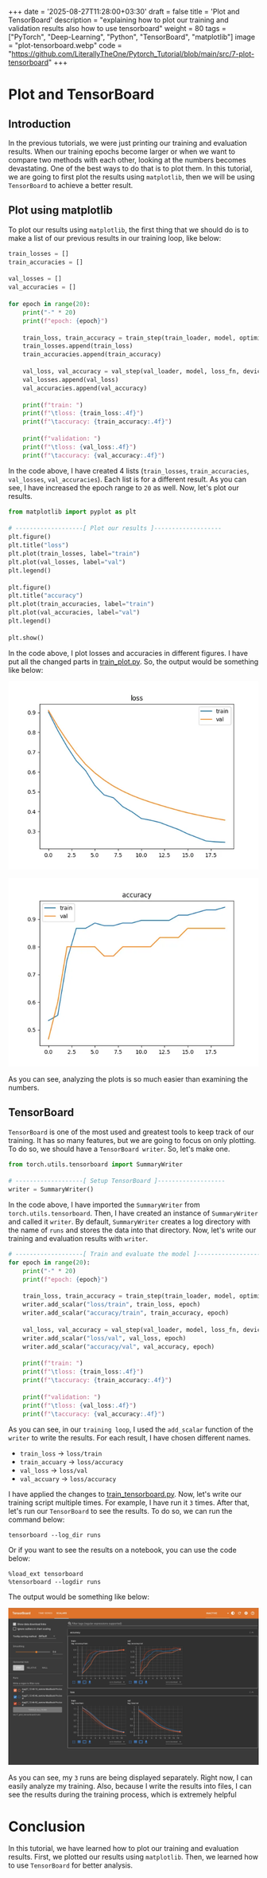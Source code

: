 +++
date = '2025-08-27T11:28:00+03:30'
draft = false
title = 'Plot and TensorBoard'
description = "explaining how to plot our training and validation results also how to use tensorboard"
weight = 80
tags = ["PyTorch", "Deep-Learning", "Python", "TensorBoard", "matplotlib"]
image = "plot-tensorboard.webp"
code = "https://github.com/LiterallyTheOne/Pytorch_Tutorial/blob/main/src/7-plot-tensorboard"
+++

# Plot and TensorBoard

## Introduction

In the previous tutorials, we were just printing our training and evaluation results.
When our training epochs become larger or when we want to compare two methods with each other,
looking at the numbers becomes devastating.
One of the best ways to do that is to plot them.
In this tutorial, we are going to first plot the results using `matplotlib`,
then we will be using `TensorBoard` to achieve a better result.

## Plot using matplotlib

To plot our results using `matplotlib`,
the first thing that we should do is to make a list of our previous results in our training loop,
like below:

```python
train_losses = []
train_accuracies = []

val_losses = []
val_accuracies = []

for epoch in range(20):
    print("-" * 20)
    print(f"epoch: {epoch}")

    train_loss, train_accuracy = train_step(train_loader, model, optimizer, loss_fn, device)
    train_losses.append(train_loss)
    train_accuracies.append(train_accuracy)

    val_loss, val_accuracy = val_step(val_loader, model, loss_fn, device)
    val_losses.append(val_loss)
    val_accuracies.append(val_accuracy)

    print(f"train: ")
    print(f"\tloss: {train_loss:.4f}")
    print(f"\taccuracy: {train_accuracy:.4f}")

    print(f"validation: ")
    print(f"\tloss: {val_loss:.4f}")
    print(f"\taccuracy: {val_accuracy:.4f}")
```

In the code above, I have created 4 lists (`train_losses`, `train_accuracies`, `val_losses`, `val_accuracies`).
Each list is for a different result.
As you can see, I have increased the epoch range to `20` as well.
Now, let's plot our results.

```python
from matplotlib import pyplot as plt

# -------------------[ Plot our results ]-------------------
plt.figure()
plt.title("loss")
plt.plot(train_losses, label="train")
plt.plot(val_losses, label="val")
plt.legend()

plt.figure()
plt.title("accuracy")
plt.plot(train_accuracies, label="train")
plt.plot(val_accuracies, label="val")
plt.legend()

plt.show()
```

In the code above, I plot losses and accuracies in different figures.
I have put all the changed parts in
[train_plot.py](https://github.com/LiterallyTheOne/Pytorch_Tutorial/blob/main/src/7_plot_tensorboard/train_plot.py).
So, the output would be something like below:

![Loss](loss.webp)

![Accuracy](accuracy.webp)

As you can see, analyzing the plots is so much easier than examining the numbers.

## TensorBoard

`TensorBoard` is one of the most used and greatest tools to keep track of our training.
It has so many features, but we are going to focus on only plotting.
To do so, we should have a `TensorBoard writer`.
So, let's make one.

```python
from torch.utils.tensorboard import SummaryWriter

# -------------------[ Setup TensorBoard ]-------------------
writer = SummaryWriter()
```

In the code above, I have imported the `SummaryWriter` from `torch.utils.tensorboard`.
Then, I have created an instance of `SummaryWriter` and called it `writer`.
By default, `SummaryWriter` creates a log directory with the name of `runs` and stores the data into that directory.
Now, let's write our training and evaluation results with `writer`.

```python
# -------------------[ Train and evaluate the model ]-------------------
for epoch in range(20):
    print("-" * 20)
    print(f"epoch: {epoch}")

    train_loss, train_accuracy = train_step(train_loader, model, optimizer, loss_fn, device)
    writer.add_scalar("loss/train", train_loss, epoch)
    writer.add_scalar("accuracy/train", train_accuracy, epoch)

    val_loss, val_accuracy = val_step(val_loader, model, loss_fn, device)
    writer.add_scalar("loss/val", val_loss, epoch)
    writer.add_scalar("accuracy/val", val_accuracy, epoch)

    print(f"train: ")
    print(f"\tloss: {train_loss:.4f}")
    print(f"\taccuracy: {train_accuracy:.4f}")

    print(f"validation: ")
    print(f"\tloss: {val_loss:.4f}")
    print(f"\taccuracy: {val_accuracy:.4f}")
```

As you can see, in our `training loop`, I used the `add_scalar` function of the `writer` to write the results.
For each result, I have chosen different names.

* `train_loss` -> `loss/train`
* `train_accuary` -> `loss/accuracy`
* `val_loss` -> `loss/val`
* `val_accuary` -> `loss/accuracy`

I have applied the changes to
[train_tensorboard.py](https://github.com/LiterallyTheOne/Pytorch_Tutorial/blob/main/src/7_plot_tensorboard/train_tensorboard.py).
Now, let's write our training script multiple times.
For example, I have run it `3` times.
After that, let's run our `TensorBoard` to see the results.
To do so, we can run the command below:

```shell
tensorboard --log_dir runs
```

Or if you want to see the results on a notebook, you can use the code below:

```text
%load_ext tensorboard
%tensorboard --logdir runs
```

The output would be something like below:

![tensorboard result](tensorboard.webp)

As you can see, my `3` runs are being displayed separately.
Right now, I can easily analyze my training.
Also, because I write the results into files, I can see the results during the training process,
which is extremely helpful

# Conclusion

In this tutorial, we have learned how to plot our training and evaluation results.
First, we plotted our results using `matplotlib`.
Then, we learned how to use `TensorBoard` for better analysis.


